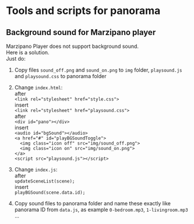 # Tools and scripts for panorama
## Background sound for Marzipano player
Marzipano Player does not support background sound.  
Here is a solution.  
Just do:

1. Copy files `sound_off.png` and `sound_on.png` to `img` folder, `playsound.js` and `playsound.css` to panorama folder  

2. Change `index.html`:  
after  
`<link rel="stylesheet" href="style.css">`  
insert  
`<link rel="stylesheet" href="playsound.css">`  
after  
`<div id="pano"></div>`  
insert  
`<audio id="bgSound"></audio>`  
`<a href="#" id="playBGSoundToggle">`  
`  <img class="icon off" src="img/sound_off.png">`  
`  <img class="icon on" src="img/sound_on.png">`  
`</a>`  
`<script src="playsound.js"></script>`  

3. Change `index.js`:  
after   
`updateSceneList(scene);`  
insert  
`playBGSound(scene.data.id);`  

4. Copy sound files to panorama folder and
name these exactly like panorama ID from `data.js`, as example `0-bedroom.mp3`, `1-livingroom.mp3` ...
